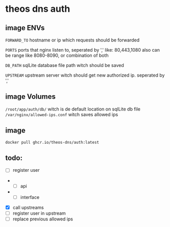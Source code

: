# theos dns auth

## image ENVs
`FORWARD_TO` hostname or ip which requests should be forwarded

`PORTS` ports that nginx listen to, seperated by ',' like: 80,443,1080 also can be range like 8080-8090, or combination of both

`DB_PATH` sqlLite database file path witch should be saved

`UPSTREAM` upstream server witch should get new authorized ip. seperated by ','


## image Volumes
`/root/app/auth/db/` witch is de default location on sqlLite db file
`/var/nginx/allowed-ips.conf` witch saves allowed ips

## image
`docker pull ghcr.io/theos-dns/auth:latest`


## todo:
- [ ] register user
- - [ ] api
- - [ ] interface
- [x] call upstreams
- [ ] register user in upstream
- [ ] replace previous allowed ips
